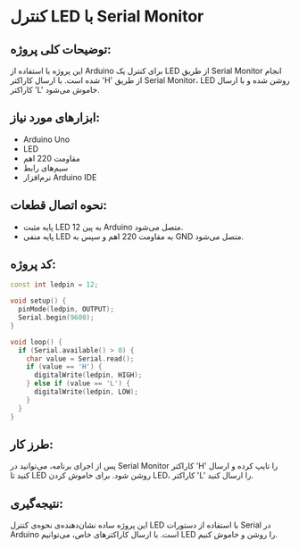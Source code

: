 
# کنترل LED با Serial Monitor

## توضیحات کلی پروژه:
این پروژه با استفاده از Arduino برای کنترل یک LED از طریق Serial Monitor انجام شده است. با ارسال کاراکتر 'H' از طریق Serial Monitor، LED روشن شده و با ارسال کاراکتر 'L' خاموش می‌شود.

## ابزارهای مورد نیاز:
- Arduino Uno
- LED
- مقاومت 220 اهم
- سیم‌های رابط
- نرم‌افزار Arduino IDE

## نحوه اتصال قطعات:
- پایه مثبت LED به پین 12 Arduino متصل می‌شود.
- پایه منفی LED به مقاومت 220 اهم و سپس به GND متصل می‌شود.

## کد پروژه:

```cpp
const int ledpin = 12;

void setup() {
  pinMode(ledpin, OUTPUT);
  Serial.begin(9600);
}

void loop() {
  if (Serial.available() > 0) {
    char value = Serial.read();
    if (value == 'H') {
      digitalWrite(ledpin, HIGH);
    } else if (value == 'L') {
      digitalWrite(ledpin, LOW);
    }
  }
}
```

## طرز کار:
پس از اجرای برنامه، می‌توانید در Serial Monitor کاراکتر 'H' را تایپ کرده و ارسال کنید تا LED روشن شود. برای خاموش کردن LED، کاراکتر 'L' را ارسال کنید.



## نتیجه‌گیری:
این پروژه ساده نشان‌دهنده‌ی نحوه‌ی کنترل LED با استفاده از دستورات Serial در Arduino است. با ارسال کاراکترهای خاص، می‌توانیم LED را روشن و خاموش کنیم.
